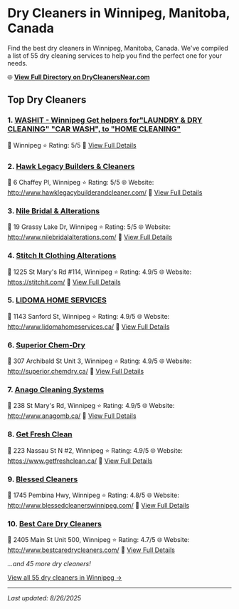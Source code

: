 # Dry Cleaners in Winnipeg, Manitoba, Canada

Find the best dry cleaners in Winnipeg, Manitoba, Canada. We've compiled a list of 55 dry cleaning services to help you find the perfect one for your needs.

🌐 **[View Full Directory on DryCleanersNear.com](https://drycleanersnear.com/city/Canada/Manitoba/Winnipeg)**

## Top Dry Cleaners

### 1. [WASHIT - Winnipeg Get helpers for"LAUNDRY & DRY CLEANING" "CAR WASH", to "HOME CLEANING"](https://drycleanersnear.com/dryCleaner/68abc4ac1a3e57008809f17d/washit-winnipeg-get-helpers-for-laundry-dry-cleaning-car-wash-to-home-cleaning)
📍 Winnipeg
⭐ Rating: 5/5
🔗 [View Full Details](https://drycleanersnear.com/dryCleaner/68abc4ac1a3e57008809f17d/washit-winnipeg-get-helpers-for-laundry-dry-cleaning-car-wash-to-home-cleaning)

### 2. [Hawk Legacy Builders & Cleaners](https://drycleanersnear.com/dryCleaner/68abc4e61a3e57008809f41f/hawk-legacy-builders-cleaners)
📍 6 Chaffey Pl, Winnipeg
⭐ Rating: 5/5
🌐 Website: http://www.hawklegacybuilderandcleaner.com/
🔗 [View Full Details](https://drycleanersnear.com/dryCleaner/68abc4e61a3e57008809f41f/hawk-legacy-builders-cleaners)

### 3. [Nile Bridal & Alterations](https://drycleanersnear.com/dryCleaner/68abc4f81a3e57008809f4b9/nile-bridal-alterations)
📍 19 Grassy Lake Dr, Winnipeg
⭐ Rating: 5/5
🌐 Website: http://www.nilebridalalterations.com/
🔗 [View Full Details](https://drycleanersnear.com/dryCleaner/68abc4f81a3e57008809f4b9/nile-bridal-alterations)

### 4. [Stitch It Clothing Alterations](https://drycleanersnear.com/dryCleaner/68abc46e1a3e57008809eef5/stitch-it-clothing-alterations)
📍 1225 St Mary's Rd #114, Winnipeg
⭐ Rating: 4.9/5
🌐 Website: https://stitchit.com/
🔗 [View Full Details](https://drycleanersnear.com/dryCleaner/68abc46e1a3e57008809eef5/stitch-it-clothing-alterations)

### 5. [LIDOMA HOME SERVICES](https://drycleanersnear.com/dryCleaner/68abc4dd1a3e57008809f3db/lidoma-home-services)
📍 1143 Sanford St, Winnipeg
⭐ Rating: 4.9/5
🌐 Website: http://www.lidomahomeservices.ca/
🔗 [View Full Details](https://drycleanersnear.com/dryCleaner/68abc4dd1a3e57008809f3db/lidoma-home-services)

### 6. [Superior Chem-Dry](https://drycleanersnear.com/dryCleaner/68abc4f11a3e57008809f467/superior-chem-dry)
📍 307 Archibald St Unit 3, Winnipeg
⭐ Rating: 4.9/5
🌐 Website: http://superior.chemdry.ca/
🔗 [View Full Details](https://drycleanersnear.com/dryCleaner/68abc4f11a3e57008809f467/superior-chem-dry)

### 7. [Anago Cleaning Systems](https://drycleanersnear.com/dryCleaner/68abc4fc1a3e57008809f4d9/anago-cleaning-systems)
📍 238 St Mary's Rd, Winnipeg
⭐ Rating: 4.9/5
🌐 Website: http://www.anagomb.ca/
🔗 [View Full Details](https://drycleanersnear.com/dryCleaner/68abc4fc1a3e57008809f4d9/anago-cleaning-systems)

### 8. [Get Fresh Clean](https://drycleanersnear.com/dryCleaner/68abc50d1a3e57008809f547/get-fresh-clean)
📍 223 Nassau St N #2, Winnipeg
⭐ Rating: 4.9/5
🌐 Website: https://www.getfreshclean.ca/
🔗 [View Full Details](https://drycleanersnear.com/dryCleaner/68abc50d1a3e57008809f547/get-fresh-clean)

### 9. [Blessed Cleaners](https://drycleanersnear.com/dryCleaner/68abc4591a3e57008809ee52/blessed-cleaners)
📍 1745 Pembina Hwy, Winnipeg
⭐ Rating: 4.8/5
🌐 Website: http://www.blessedcleanerswinnipeg.com/
🔗 [View Full Details](https://drycleanersnear.com/dryCleaner/68abc4591a3e57008809ee52/blessed-cleaners)

### 10. [Best Care Dry Cleaners](https://drycleanersnear.com/dryCleaner/68abc4661a3e57008809eeb4/best-care-dry-cleaners)
📍 2405 Main St Unit 500, Winnipeg
⭐ Rating: 4.7/5
🌐 Website: http://www.bestcaredrycleaners.com/
🔗 [View Full Details](https://drycleanersnear.com/dryCleaner/68abc4661a3e57008809eeb4/best-care-dry-cleaners)


*...and 45 more dry cleaners!*

[View all 55 dry cleaners in Winnipeg →](https://drycleanersnear.com/city/Canada/Manitoba/Winnipeg)

---

*Last updated: 8/26/2025*
